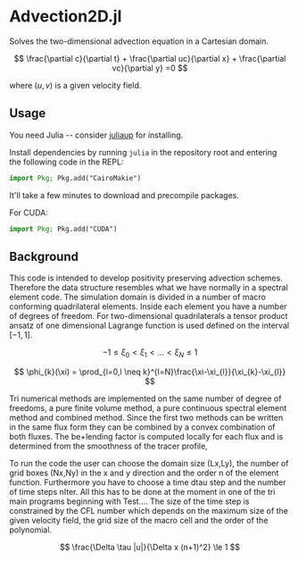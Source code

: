 # Advection2D.jl
Solves the two-dimensional advection equation in a Cartesian domain.

$$
\frac{\partial c}{\partial t} + \frac{\partial uc}{\partial x} + \frac{\partial vc}{\partial y} =0
$$

where $(u,v)$ is a given velocity field.

## Usage
You need Julia -- consider
[juliaup](https://github.com/JuliaLang/juliaup#mac-and-linux) for installing.

Install dependencies by running `julia` in the repository root and entering the
following code in the REPL:

```julia
import Pkg; Pkg.add("CairoMakie")
```

It'll take a few minutes to download and precompile packages.

For CUDA:

```julia
import Pkg; Pkg.add("CUDA")
```

## Background
This code is intended to develop positivity preserving advection schemes.
Therefore the data structure resembles what we have normally in a spectral element code. The simulation domain is divided in a number of macro conforming quadrilateral elements. Inside each element you have a number of degrees of freedom. For two-dimensional quadrilaterals a tensor product ansatz of one dimensional Lagrange function is used defined on the
interval $[-1,1]$.

$$ -1 \leq \xi_{0}  < \xi_{1}  < \ldots < \xi_N \leq  1$$

$$
\phi_{k}(\xi) = \prod_{l=0,l \neq k}^{l=N}\frac{\xi-\xi_{l}}{\xi_{k}-\xi_{l}}
$$

Tri numerical methods are implemented on the same number of degree of freedoms, a pure finite volume method, a pure continuous spectral element method and combined method. Since the first two methods can be written in the same flux form they can be combined by a convex combination of both fluxes. The be+lending factor is computed locally for each flux and is determined from the smoothness of the tracer profile,

To run the code the user can choose the domain size (Lx,Ly), the number of grid boxes (Nx,Ny) in the x and y direction and the order n of the element function. Furthermore you have to choose a time dtau step and the number of time steps nIter. All this has to be done at the moment in one of the tri main programs beginning with Test.... The size of the time step is constrained by the CFL number which depends on the maximum size of the given velocity field, the grid size of the macro cell and the order of the polynomial.

$$
\frac{\Delta \tau |u|}{\Delta x (n+1)^2} \le 1
$$ 
